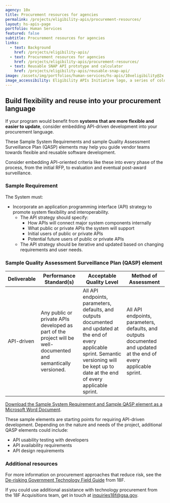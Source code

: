 ```yaml
---
agency: 10x
title: Procurement resources for agencies
permalink: /projects/eligibility-apis/procurement-resources/
layout: hs-apis-page
portfolio: Human Services
featured: false
subtitle: Procurement resources for agencies
links:
  - text: Background
    href: /projects/eligibility-apis/
  - text: Procurement resources for agencies
    href: /projects/eligibility-apis/procurement-resources/
  - text: Reusable SNAP API prototype and calculator
    href: /projects/eligibility-apis/reusable-snap-api/
image: /assets/img/portfolios/human-services/hs-apis/10xeligibility@2x.png
image_accessibility: Eligibility APIs Initiative logo, a series of colorful lines connecting a gavel icon, a courthouse icon, a computer icon and an icon of a happy user.
---
```


## Build flexibility and reuse into your procurement language

If your program would benefit from **systems that are more flexible and easier to update**, consider embedding API-driven development into your procurement language.

These Sample System Requirements and sample Quality Assessment Surveillance Plan (QASP) elements may help you guide vendor teams towards flexible and reusable software development.

Consider embedding API-oriented criteria like these into every phase of the process, from the initial RFP, to evaluation and eventual post-award surveillance.

### Sample Requirement

<div class="background-gray pad-top-bottom pad-right-left" markdown="1">
The System must:

+ Incorporate an application programming interface (API) strategy to promote system flexibility and interoperability.
    + The API strategy should specify:
        + How APIs will connect major system components internally
        + What public or private APIs the system will support
        + Initial users of public or private APIs
        + Potential future users of public or private APIs
    + The API strategy should be iterative and updated based on changing requirements and user needs.
</div>

### Sample Quality Assessment Surveillance Plan (QASP) element

| Deliverable | Performance Standard(s) | Acceptable Quality Level | Method of Assessment |
| ----------- | ------------------------|--------------------------|----------------------|
| API-driven  | Any public or private APIs developed as part of the project will be well-documented and semantically versioned. | All API endpoints, parameters, defaults, and outputs documented and updated at the end of every applicable sprint. Semantic versioning will be kept up to date at the end of every applicable sprint. | All API endpoints, parameters, defaults, and outputs documented and updated at the end of every applicable sprint. |

[Download the Sample System Requirement and Sample QASP element as a Microsoft Word Document]({{site.baseurl}}/assets/presentations/HS-APIs-Sample-System-Requirements-and-QASP.docx).

These sample elements are starting points for requiring API-driven development. Depending on the nature and needs of the project, additional QASP elements could include:

+ API usability testing with developers
+ API availability requirements
+ API design requirements

### Additional resources

For more information on procurement approaches that reduce risk, see the [De-risking Government Technology Field Guide](https://derisking-guide.18f.gov/) from 18F.

If you could use additional assistance with technology procurement from the 18F Acquisitions team, get in touch at [inquiries18f@gsa.gov](mailto:inquiries18f@gsa.gov).
